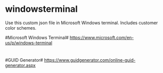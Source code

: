 # windowsterminal
Use this custom json file in Microsoft Windows terminal. Includes customer color schemes. 

#Microsoft Windows Terminal#
https://www.microsoft.com/en-us/p/windows-terminal
#
#GUID Generator#
https://www.guidgenerator.com/online-guid-generator.aspx
